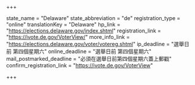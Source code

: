 +++

state_name = "Delaware"
state_abbreviation = "de"
registration_type = "online"
translationKey = "Delaware"
hp_link = "https://elections.delaware.gov/index.shtml"
registration_link = "https://ivote.de.gov/VoterView/"
more_info_link = "https://elections.delaware.gov/voter/votereg.shtml"
ip_deadline = "選舉日前 第四個星期六"
online_deadline = "選舉日前 第四個星期六"
mail_postmarked_deadline = "必須在選舉日前第四個星期六蓋上郵戳"
confirm_registration_link = "https://ivote.de.gov/VoterView"

+++